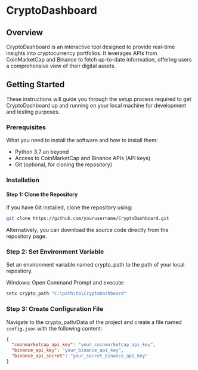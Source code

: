# CryptoDashboard

## Overview
CryptoDashboard is an interactive tool designed to provide real-time insights into cryptocurrency portfolios. It leverages APIs from CoinMarketCap and Binance to fetch up-to-date information, offering users a comprehensive view of their digital assets.

## Getting Started

These instructions will guide you through the setup process required to get CryptoDashboard up and running on your local machine for development and testing purposes.

### Prerequisites

What you need to install the software and how to install them:

- Python 3.7 an beyond
- Access to CoinMarketCap and Binance APIs (API keys)
- Git (optional, for cloning the repository)

### Installation

#### Step 1: Clone the Repository

If you have Git installed, clone the repository using:

```bash
git clone https://github.com/yourusername/CryptoDashboard.git
```

Alternatively, you can download the source code directly from the repository page.


### Step 2: Set Environment Variable
Set an environment variable named crypto_path to the path of your local repository.

Windows:
Open Command Prompt and execute:
```cmd
setx crypto_path "C:\path\to\CryptoDashboard"
```
### Step 3: Create Configuration File

Navigate to the crypto_path/Data of the project and create a file named `config.json` with the following content:

```json
{
  "coinmarketcap_api_key": "your_coinmarketcap_api_key",
  "binance_api_key": "your_binance_api_key",
  "binance_api_secret": "your_secret_binance_api_key"
}
```